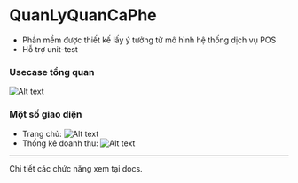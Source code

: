 # QuanLyQuanCaPhe
- Phần mềm được thiết kế lấy ý tưởng từ mô hình hệ thống dịch vụ POS
- Hỗ trợ unit-test
### Usecase tổng quan
![Alt text](https://github.com/TrungNghia301/Coffee-shop-management/blob/master/docs/img/usecase.png)
### Một số giao diện
- Trang chủ:
![Alt text](https://github.com/TrungNghia301/Coffee-shop-management/blob/master/docs/img/homefrm.jpg)
- Thống kê doanh thu:
![Alt text](https://github.com/TrungNghia301/Coffee-shop-management/blob/master/docs/img/sumary.jpg)
---
Chi tiết các chức năng xem tại docs.
